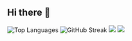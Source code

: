 ## Hi there 👋
![Top Languages](https://github-readme-stats.vercel.app/api/top-langs/?username=axay28&layout=compact&theme=radical)
![GitHub Streak](https://github-readme-streak-stats.herokuapp.com?user=axay28&theme=radical)
![](http://github-profile-summary-cards.vercel.app/api/cards/profile-details?username=axay28&theme=github_dark)
![](https://komarev.com/ghpvc/?username=axay28)

<!--
**axay28/axay28** is a ✨ _special_ ✨ repository because its `README.md` (this file) appears on your GitHub profile.

Here are some ideas to get you started:

- 🔭 I’m currently working on ...
- 🌱 I’m currently learning ...
- 👯 I’m looking to collaborate on ...
- 🤔 I’m looking for help with ...
- 💬 Ask me about ...
- 📫 How to reach me: ...
- 😄 Pronouns: ...
- ⚡ Fun fact: ...
-->
